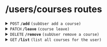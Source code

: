# /users/courses routes

<details>
<summary><code>POST</code> <code><b>/add</b></code> <code>(subUser add a course)</code></summary>

##### Headers

> | key           | value          | description   |
> | ------------- | -------------- | ------------- |
> | Authorization | `Bearer token` | The jwt token |

##### Body (application/json or application/x-www-form-urlencoded)

> | key       | required | data type | description         |
> | --------- | -------- | --------- | ------------------- |
> | course_id | true     | string    | id of the course    |
> | user_mail | true     | string    | email of the user   |
> | user_name | true     | string    | name of the subUser |

##### Responses

> | http code | content-type       | response        |
> | --------- | ------------------ | --------------- |
> | `200`     | `application/json` | `...`           |
> | `400` ... | `text/plain`       | `error message` |

</details>
<details>
<summary><code>PATCH</code> <code><b>/leave</b></code> <code>(course leave)</code></summary>

##### Headers

> | key           | value          | description   |
> | ------------- | -------------- | ------------- |
> | Authorization | `Bearer token` | The jwt token |

##### Body (application/json)

> | key       | required | data type | description         |
> | --------- | -------- | --------- | ------------------- |
> | course_id | true     | string    | id of the course    |
> | user_mail | true     | string    | email of the user   |
> | user_name | true     | string    | name of the subUser |

##### Response

> | http code | content-type       | response                                                   |
> | --------- | ------------------ | ---------------------------------------------------------- |
> | `200`     | `application/json` | `{"message": "Leave successfully.", "leaveCount": number}` |
> | `500`     | `application/json` | `{"message": "Error message"}`                             |

</details>
<details>
<summary><code>DELETE</code> <code><b>/remove</b></code> <code>(subUser remove a course)</code></summary>

##### Headers

> | key           | value          | description   |
> | ------------- | -------------- | ------------- |
> | Authorization | `Bearer token` | The jwt token |

##### Body (application/json or application/x-www-form-urlencoded)

> | key       | required | data type | description         |
> | --------- | -------- | --------- | ------------------- |
> | course_id | true     | string    | id of the course    |
> | user_mail | true     | string    | email of the user   |
> | user_name | true     | string    | name of the subUser |

##### Responses

> | http code | content-type       | response        |
> | --------- | ------------------ | --------------- |
> | `200`     | `application/json` | `...`           |
> | `400` ... | `text/plain`       | `error message` |

</details>

<details>
<summary><code>GET</code> <code><b>/list</b></code> <code>(list all courses for the user)</code></summary>

##### Headers

> | key           | value          | description   |
> | ------------- | -------------- | ------------- |
> | Authorization | `Bearer token` | The jwt token |

##### Query Parameters

> | key | required | data type | description |
> | --- | -------- | --------- | ----------- |
> | ... | ...      | ...       | ...         |

##### Responses

> | http code | content-type       | response        |
> | --------- | ------------------ | --------------- |
> | `200`     | `application/json` | `...`           |
> | `400` ... | `text/plain`       | `error message` |

</details>
